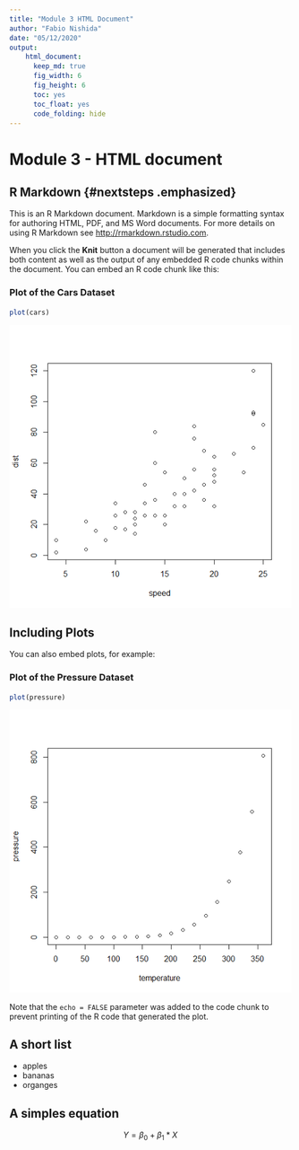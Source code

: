 ```yaml
---
title: "Module 3 HTML Document"
author: "Fabio Nishida"
date: "05/12/2020"
output:
    html_document: 
      keep_md: true    
      fig_width: 6
      fig_height: 6
      toc: yes
      toc_float: yes
      code_folding: hide
---
```




# Module 3 - HTML document

## R Markdown {#nextsteps .emphasized}

This is an R Markdown document. Markdown is a simple formatting syntax for authoring HTML, PDF, and MS Word documents. For more details on using R Markdown see <http://rmarkdown.rstudio.com>.

When you click the **Knit** button a document will be generated that includes both content as well as the output of any embedded R code chunks within the document. You can embed an R code chunk like this:

### Plot of the Cars Dataset


```r
plot(cars)
```

![](index_files/figure-html/cars-1.png)<!-- -->

## Including Plots

You can also embed plots, for example:

### Plot of the Pressure Dataset

```r
plot(pressure)
```

![](index_files/figure-html/pressure-1.png)<!-- -->

Note that the `echo = FALSE` parameter was added to the code chunk to prevent printing of the R code that generated the plot.

## A short list
* apples
* bananas
* organges

## A simples equation
$$ Y = \beta_0 + \beta_1*X $$
